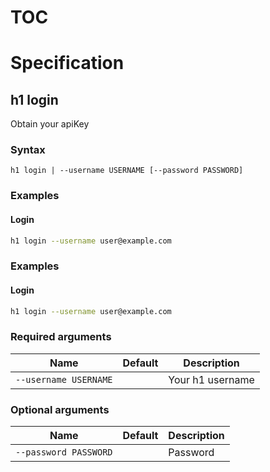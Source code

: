 # TOC



# Specification

## h1 login

Obtain your apiKey

### Syntax

```h1 login | --username USERNAME [--password PASSWORD]```

### Examples

#### Login

```bash
h1 login --username user@example.com
```

### Examples

#### Login

```bash
h1 login --username user@example.com
```

### Required arguments

| Name | Default | Description |
| ---- | ------- | ----------- |
| ```--username USERNAME``` |  | Your h1 username |

### Optional arguments

| Name | Default | Description |
| ---- | ------- | ----------- |
| ```--password PASSWORD``` |  | Password |

